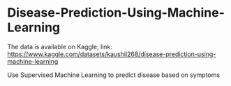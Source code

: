 # Disease-Prediction-Using-Machine-Learning
The data is available on Kaggle; link: https://www.kaggle.com/datasets/kaushil268/disease-prediction-using-machine-learning

Use Supervised Machine Learning to predict disease based on symptoms
